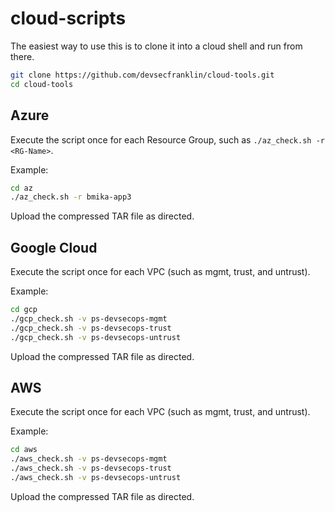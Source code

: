 # cloud-scripts

The easiest way to use this is to clone it into a cloud shell and run from there.

```sh
git clone https://github.com/devsecfranklin/cloud-tools.git
cd cloud-tools
```

## Azure

Execute the script once for each Resource Group, such as `./az_check.sh -r <RG-Name>`.

Example:

```sh
cd az
./az_check.sh -r bmika-app3
```

Upload the compressed TAR file as directed.

## Google Cloud

Execute the script once for each VPC (such as mgmt, trust, and untrust).

Example: 

```sh
cd gcp
./gcp_check.sh -v ps-devsecops-mgmt
./gcp_check.sh -v ps-devsecops-trust
./gcp_check.sh -v ps-devsecops-untrust
```

Upload the compressed TAR file as directed.

## AWS

Execute the script once for each VPC (such as mgmt, trust, and untrust).

Example: 

```sh
cd aws
./aws_check.sh -v ps-devsecops-mgmt
./aws_check.sh -v ps-devsecops-trust
./aws_check.sh -v ps-devsecops-untrust
```

Upload the compressed TAR file as directed.
